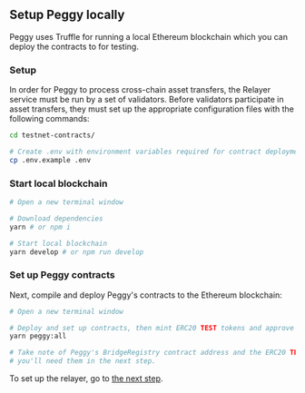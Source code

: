 ## Setup Peggy locally

Peggy uses Truffle for running a local Ethereum blockchain which you can deploy the contracts to for testing.

### Setup

In order for Peggy to process cross-chain asset transfers, the Relayer service must be run by a set of validators. Before validators participate in asset transfers, they must set up the appropriate configuration files with the following commands:

```bash
cd testnet-contracts/

# Create .env with environment variables required for contract deployment
cp .env.example .env
```

### Start local blockchain

```bash
# Open a new terminal window

# Download dependencies
yarn # or npm i

# Start local blockchain
yarn develop # or npm run develop
```

### Set up Peggy contracts

Next, compile and deploy Peggy's contracts to the Ethereum blockchain:

```bash
# Open a new terminal window

# Deploy and set up contracts, then mint ERC20 TEST tokens and approve some to bank contract
yarn peggy:all

# Take note of Peggy's BridgeRegistry contract address and the ERC20 TEST contract address,
# you'll need them in the next step.
```

To set up the relayer, go to [the next step](./setup-relayer.md).
